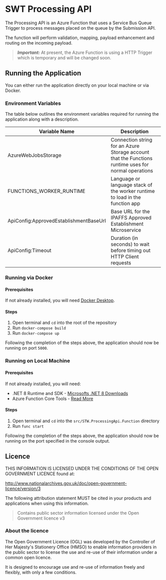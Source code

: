 # SWT Processing API

The Processing API is an Azure Function that uses a Service Bus Queue Trigger to process messages placed on the queue by the Submission API.

The function will perform validation, mapping, payload enhancement and routing on the incoming payload.

> ***Important:*** At present, the Azure Function is using a HTTP Trigger which is temporary and will be changed soon.

## Running the Application

You can either run the application directly on your local machine or via Docker.

### Environment Variables

The table below outlines the environment variables required for running the application along with a description.

| Variable Name                          | Description                                                                                          |
|----------------------------------------|------------------------------------------------------------------------------------------------------|
| AzureWebJobsStorage                    | Connection string for an Azure Storage account that the Functions runtime uses for normal operations |
| FUNCTIONS_WORKER_RUNTIME               | Language or language stack of the worker runtime to load in the function app                         |
| ApiConfig:ApprovedEstablishmentBaseUrl | Base URL for the IPAFFS Approved Establishment Microservice                                          |
| ApiConfig:Timeout                      | Duration (in seconds) to wait before timing out HTTP Client requests                                 |

### Running via Docker

#### Prerequisites

If not already installed, you will need [Docker Desktop](https://www.docker.com/products/docker-desktop).

#### Steps

1. Open terminal and `cd` into the root of the repository
2. Run `docker-compose build`
3. Run `docker-compose up`

Following the completion of the steps above, the application should now be running on port `5000`.

### Running on Local Machine

#### Prerequisites

If not already installed, you will need:

- .NET 8 Runtime and SDK - [Microsofts .NET 8 Downloads](https://dotnet.microsoft.com/en-us/download/dotnet/8.0)
- Azure Function Core Tools - [Read More](https://learn.microsoft.com/en-us/azure/azure-functions/functions-run-local)

#### Steps

1. Open terminal and `cd` into the `src/STW.ProcessingApi.Function` directory
2. Run `func start`

Following the completion of the steps above, the application should now be running on the port specified in the console output.

## Licence

THIS INFORMATION IS LICENSED UNDER THE CONDITIONS OF THE OPEN GOVERNMENT LICENCE found at:

<http://www.nationalarchives.gov.uk/doc/open-government-licence/version/3>

The following attribution statement MUST be cited in your products and applications when using this information.

> Contains public sector information licensed under the Open Government licence v3

### About the licence

The Open Government Licence (OGL) was developed by the Controller of Her Majesty's Stationery Office (HMSO) to enable information providers in the public sector to license the use and re-use of their information under a common open licence.

It is designed to encourage use and re-use of information freely and flexibly, with only a few conditions.